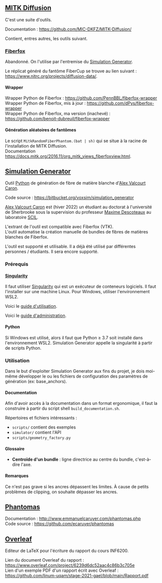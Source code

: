 ## [MITK Diffusion](https://github.com/MIC-DKFZ/MITK-Diffusion/)

C'est une suite d'outils.

Documentation : https://github.com/MIC-DKFZ/MITK-Diffusion/

Contient, entres autres, les outils suivant. 


### [Fiberfox](https://docs.mitk.org/2016.11/org_mitk_views_fiberfoxview.html)

Abandonné. On l'utilise par l'entremise du [Simulation Generator](#simulation-generator).

Le réplicat généré du fantôme FiberCup se trouve au lien suivant : https://www.nitrc.org/projects/diffusion-data/.


#### Wrapper

Wrapper Python de Fiberfox : https://github.com/PennBBL/fiberfox-wrapper  
Wrapper Python de Fiberfox, mis à jour : https://github.com/dPys/fiberfox-wrapper  
Wrapper Python de Fiberfox, ma version (inachevé) : https://github.com/benoit-dubreuil/fiberfox-wrapper


#### Génération aléatoires de fantômes

Le script `MitkRandomFiberPhantom.(bat | sh)` qui se situe à la racine de l'installation de MITK Diffusion.  
Documentation https://docs.mitk.org/2016.11/org_mitk_views_fiberfoxview.html.


## [Simulation Generator](https://bitbucket.org/voxsim/simulation_generator)

Outil [Python](https://www.python.org/) de génération de fibre de matière blanche d'[Alex Valcourt Caron](alex.valcourt.caron@usherbrooke.ca).

Code source : https://bitbucket.org/voxsim/simulation_generator

[Alex Valcourt Caron](alex.valcourt.caron@usherbrooke.ca) est (hiver 2022) un étudiant au doctorat à l'université de Sherbrooke sous la supervision du professeur [Maxime Descoteaux](maxime.descoteaux@usherbrooke.ca) au laboratoire [SCIL](http://scil.dinf.usherbrooke.ca/). 

L'extrant de l'outil est compatible avec Fiberfox (VTK).  
L'outil automatise la création manuelle de bundles de fibres de matières blanches de Fiberfox.

L'outil est supporté et utilisable. Il a déjà été utilisé par différentes personnes / étudiants. Il sera encore supporté.


### Prérequis


#### [Singularity](https://sylabs.io/)

Il faut utiliser [Singularity](https://sylabs.io/) qui est un exécuteur de conteneurs logiciels. Il faut l'installer sur une machine Linux. Pour Windows, utiliser l'environnement WSL2.

Voici le [guide d'utilisation](https://sylabs.io/guides/latest/user-guide/quick_start.html).

Voici le [guide d'administration](https://sylabs.io/guides/latest/admin-guide/).


#### Python

Si Windows est utilisé, alors il faut que Python ≥ 3.7 soit installé dans l'environnement WSL2. Simulation Generator appelle la singularité à partir de scripts Python.


### Utilisation

Dans le but d'exploiter Simulation Generator aux fins du projet, je dois moi-même développer le ou les fichiers de configuration des paramètres de génération (ex: base_anchors).


#### Documentation

Afin d'avoir accès à la documentation dans un format ergonomique, il faut la construire à partir du script shell `build_documentation.sh`. 

Répertoires et fichiers intéressants :

- `scripts/` contient des exemples
- `simulator/` contient l'API
- `scripts/geometry_factory.py` 


#### Glossaire

- **Centroïde d'un bundle** : ligne directrice au centre du bundle, c'est-à-dire l'axe.


#### Remarques

Ce n'est pas grave si les ancres dépassent les limites. À cause de petits problèmes de clipping, on souhaite dépasser les ancres.


## [Phantomas](http://www.emmanuelcaruyer.com/phantomas.php)

Documentation : http://www.emmanuelcaruyer.com/phantomas.php  
Code source : https://github.com/ecaruyer/phantomas


## [Overleaf](https://www.overleaf.com)

Editeur de LaTeX pour l'écriture du rapport du cours INF6200.

Lien du document Overleaf du rapport : https://www.overleaf.com/project/6239d6dc52aac4c86b3c705e  
Lien d'un exemple PDF d'un rapport écrit avec Overleaf : https://github.com/linum-uqam/stage-2021-gael/blob/main/Rapport.pdf
